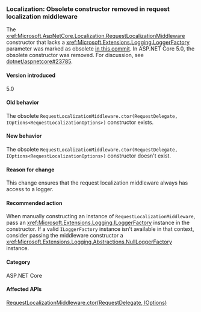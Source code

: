 ### Localization: Obsolete constructor removed in request localization middleware

The <xref:Microsoft.AspNetCore.Localization.RequestLocalizationMiddleware> constructor that lacks a <xref:Microsoft.Extensions.Logging.LoggerFactory> parameter was marked as obsolete [in this commit](https://github.com/dotnet/aspnetcore/commit/ba8c6ccf6fd3eeb7fc42a159d362b15eae4fb3a0). In ASP.NET Core 5.0, the obsolete constructor was removed. For discussion, see [dotnet/aspnetcore#23785](https://github.com/dotnet/aspnetcore/issues/23785).

#### Version introduced

5.0

#### Old behavior

The obsolete `RequestLocalizationMiddleware.ctor(RequestDelegate, IOptions<RequestLocalizationOptions>)` constructor exists.

#### New behavior

The obsolete `RequestLocalizationMiddleware.ctor(RequestDelegate, IOptions<RequestLocalizationOptions>)` constructor doesn't exist.

#### Reason for change

This change ensures that the request localization middleware always has access to a logger.

#### Recommended action

When manually constructing an instance of `RequestLocalizationMiddleware`, pass an <xref:Microsoft.Extensions.Logging.ILoggerFactory> instance in the constructor. If a valid `ILoggerFactory` instance isn't available in that context, consider passing the middleware constructor a <xref:Microsoft.Extensions.Logging.Abstractions.NullLoggerFactory> instance.

#### Category

ASP.NET Core

#### Affected APIs

[RequestLocalizationMiddleware.ctor(RequestDelegate, IOptions<RequestLocalizationOptions>)](/dotnet/api/microsoft.aspnetcore.localization.requestlocalizationmiddleware.-ctor?view=aspnetcore-3.1#Microsoft_AspNetCore_Localization_RequestLocalizationMiddleware__ctor_Microsoft_AspNetCore_Http_RequestDelegate_Microsoft_Extensions_Options_IOptions_Microsoft_AspNetCore_Builder_RequestLocalizationOptions__)

<!--

#### Affected APIs

`M:Microsoft.AspNetCore.Localization.RequestLocalizationMiddleware.#ctor(Microsoft.AspNetCore.Http.RequestDelegate,Microsoft.Extensions.Options.IOptions{Microsoft.AspNetCore.Builder.RequestLocalizationOptions})`

-->
